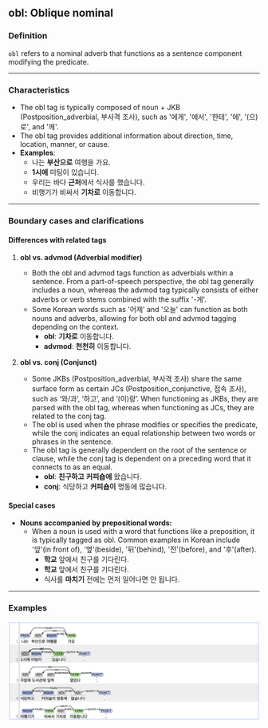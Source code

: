 ## obl: Oblique nominal

### Definition
`obl` refers to a nominal adverb that functions as a sentence component modifying the predicate.

---

### Characteristics
- The obl tag is typically composed of noun + JKB (Postposition_adverbial, 부사격 조사), such as '에게', '에서', '한테', '에', '(으)로', and '께'.
- The obl tag provides additional information about direction, time, location, manner, or cause.
- **Examples**:
    - 나는 **부산으로** 여행을 가요.
    - **1시에** 미팅이 있습니다.
    - 우리는 바다 **근처**에서 식사를 했습니다.
    - 비행기가 비싸서 **기차로** 이동합니다.

---

### Boundary cases and clarifications
#### Differences with related tags
1. **obl vs. advmod (Adverbial modifier)**  
    - Both the obl and advmod tags function as adverbials within a sentence. From a part-of-speech perspective, the obl tag generally includes a noun, whereas the advmod tag typically consists of either adverbs or verb stems combined with the suffix '-게'.
    - Some Korean words such as '어제' and '오늘' can function as both nouns and adverbs, allowing for both obl and advmod tagging depending on the context.
        - **obl**: **기차로** 이동합니다.
        - **advmod**: **천천히** 이동합니다.

2. **obl vs. conj (Conjunct)**  
    - Some JKBs (Postposition_adverbial, 부사격 조사) share the same surface form as certain JCs (Postposition_conjunctive, 접속 조사), such as ‘와/과’, ‘하고’, and ‘(이)랑’. When functioning as JKBs, they are parsed with the obl tag, whereas when functioning as JCs, they are related to the conj tag.
    - The obl is used when the phrase modifies or specifies the predicate, while the conj indicates an equal relationship between two words or phrases in the sentence.
    - The obl tag is generally dependent on the root of the sentence or clause, while the conj tag is dependent on a preceding word that it connects to as an equal.
        - **obl**: **친구하고** **커피숍에** 왔습니다.
        - **conj**: 식당하고 **커피숍이** 명동에 많습니다.

#### Special cases
- **Nouns accompanied by prepositional words:**  
    - When a noun is used with a word that functions like a preposition, it is typically tagged as obl. Common examples in Korean include '앞'(in front of), '옆'(beside), '뒤'(behind), '전'(before), and '후'(after).
        - **학교** 앞에서 친구를 기다린다.
        - **학교** 앞에서 친구를 기다린다.
        - 식사를 **마치기** 전에는 먼저 일어나면 안 됩니다.

---

### Examples
![obl Example](obl.png)
